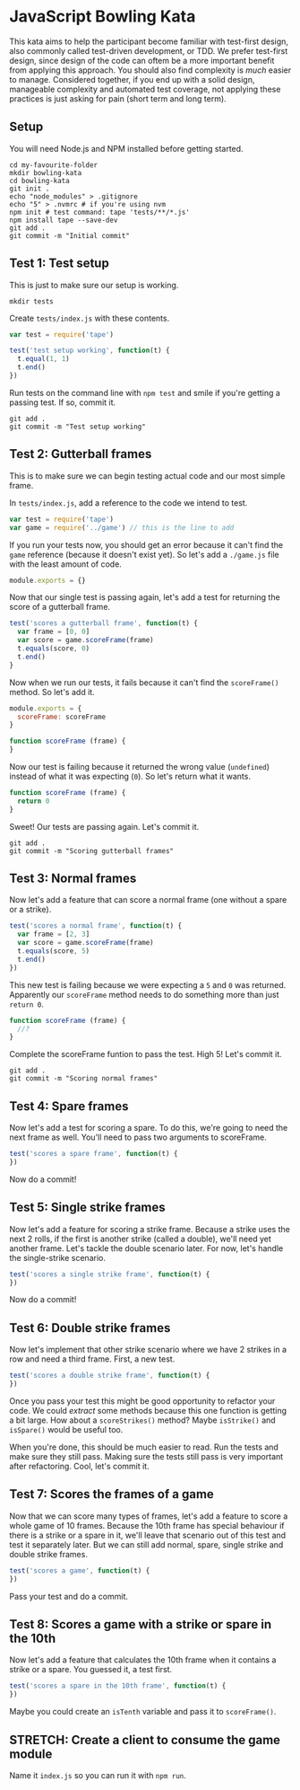 JavaScript Bowling Kata
============================

This kata aims to help the participant become familiar with test-first design, also commonly called test-driven development, or TDD. We prefer test-first design, since design of the code can oftem be a more important benefit from applying this approach. You should also find complexity is _much_ easier to manage. Considered together, if you end up with a solid design, manageable complexity and automated test coverage, not applying these practices is just asking for pain (short term and long term).

## Setup

You will need Node.js and NPM installed before getting started.

```shell
cd my-favourite-folder
mkdir bowling-kata
cd bowling-kata
git init .
echo "node_modules" > .gitignore
echo "5" > .nvmrc # if you're using nvm
npm init # test command: tape 'tests/**/*.js'
npm install tape --save-dev
git add .
git commit -m "Initial commit"
```

## Test 1: Test setup

This is just to make sure our setup is working.

```shell
mkdir tests
```

Create `tests/index.js` with these contents.
```js
var test = require('tape')

test('test setup working', function(t) {
  t.equal(1, 1)
  t.end()
})
```

Run tests on the command line with `npm test` and smile if you're getting a passing test. If so, commit it.
```shell
git add .
git commit -m "Test setup working"
```

## Test 2: Gutterball frames

This is to make sure we can begin testing actual code and our most simple frame.

In `tests/index.js`, add a reference to the code we intend to test.
```js
var test = require('tape')
var game = require('../game') // this is the line to add
```
If you run your tests now, you should get an error because it can't find the `game` reference (because it doesn't exist yet). So let's add a `./game.js` file with the least amount of code.
```js
module.exports = {}
```
Now that our single test is passing again, let's add a test for returning the score of a gutterball frame.
```js
test('scores a gutterball frame', function(t) {
  var frame = [0, 0]
  var score = game.scoreFrame(frame)
  t.equals(score, 0)
  t.end()
}
```
Now when we run our tests, it fails because it can't find the `scoreFrame()` method. So let's add it.
```js
module.exports = {
  scoreFrame: scoreFrame
}

function scoreFrame (frame) {
}
```
Now our test is failing because it returned the wrong value (`undefined`) instead of what it was expecting (`0`). So let's return what it wants.
```js
function scoreFrame (frame) {
  return 0
}
```
Sweet! Our tests are passing again. Let's commit it.
```shell
git add .
git commit -m "Scoring gutterball frames"
```

## Test 3: Normal frames

Now let's add a feature that can score a normal frame (one without a spare or a strike).
```js
test('scores a normal frame', function(t) {
  var frame = [2, 3]
  var score = game.scoreFrame(frame)
  t.equals(score, 5)
  t.end()
})
```
This new test is failing because we were expecting a `5` and `0` was returned. Apparently our `scoreFrame` method needs to do something more than just `return 0`.
```js
function scoreFrame (frame) {
  //?
}
```
Complete the scoreFrame funtion to pass the test. High 5! Let's commit it.
```shell
git add .
git commit -m "Scoring normal frames"
```

## Test 4: Spare frames

Now let's add a test for scoring a spare. To do this, we're going to need the next frame as well. You'll need to pass two arguments to scoreFrame.
```js
test('scores a spare frame', function(t) {
})
```
Now do a commit!

## Test 5: Single strike frames

Now let's add a feature for scoring a strike frame. Because a strike uses the next 2 rolls, if the first is another strike (called a double), we'll need yet another frame. Let's tackle the double scenario later. For now, let's handle the single-strike scenario.
```js
test('scores a single strike frame', function(t) {
})
```
Now do a commit!

## Test 6: Double strike frames

Now let's implement that other strike scenario where we have 2 strikes in a row and need a third frame. First, a new test.
```js
test('scores a double strike frame', function(t) {
})
```
Once you pass your test this might be good opportunity to refactor your code. We could _extract_ some methods because this one function is getting a bit large. How about a `scoreStrikes()` method? Maybe `isStrike()` and `isSpare()` would be useful too. 

When you're done, this should be much easier to read. Run the tests and make sure they still pass. Making sure the tests still pass is very important after refactoring. Cool, let's commit it.

## Test 7: Scores the frames of a game

Now that we can score many types of frames, let's add a feature to score a whole game of 10 frames. Because the 10th frame has special behaviour if there is a strike or a spare in it, we'll leave that scenario out of this test and test it separately later. But we can still add normal, spare, single strike and double strike frames.
```js
test('scores a game', function(t) {
})
```
Pass your test and do a commit.

## Test 8: Scores a game with a strike or spare in the 10th

Now let's add a feature that calculates the 10th frame when it contains a strike or a spare. You guessed it, a test first.
```js
test('scores a spare in the 10th frame', function(t) {
})
```
Maybe you could create an `isTenth` variable and pass it to `scoreFrame()`.

## STRETCH: Create a client to consume the game module

Name it `index.js` so you can run it with `npm run`.

